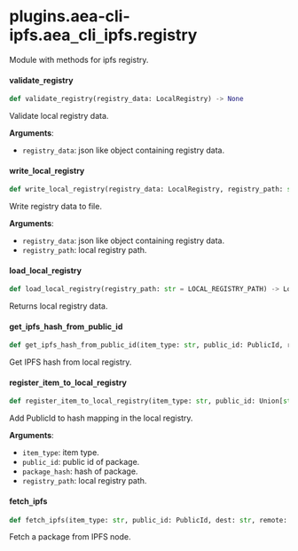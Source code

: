 <a id="plugins.aea-cli-ipfs.aea_cli_ipfs.registry"></a>

# plugins.aea-cli-ipfs.aea`_`cli`_`ipfs.registry

Module with methods for ipfs registry.

<a id="plugins.aea-cli-ipfs.aea_cli_ipfs.registry.validate_registry"></a>

#### validate`_`registry

```python
def validate_registry(registry_data: LocalRegistry) -> None
```

Validate local registry data.

**Arguments**:

- `registry_data`: json like object containing registry data.

<a id="plugins.aea-cli-ipfs.aea_cli_ipfs.registry.write_local_registry"></a>

#### write`_`local`_`registry

```python
def write_local_registry(registry_data: LocalRegistry, registry_path: str = LOCAL_REGISTRY_PATH) -> None
```

Write registry data to file.

**Arguments**:

- `registry_data`: json like object containing registry data.
- `registry_path`: local registry path.

<a id="plugins.aea-cli-ipfs.aea_cli_ipfs.registry.load_local_registry"></a>

#### load`_`local`_`registry

```python
def load_local_registry(registry_path: str = LOCAL_REGISTRY_PATH) -> LocalRegistry
```

Returns local registry data.

<a id="plugins.aea-cli-ipfs.aea_cli_ipfs.registry.get_ipfs_hash_from_public_id"></a>

#### get`_`ipfs`_`hash`_`from`_`public`_`id

```python
def get_ipfs_hash_from_public_id(item_type: str, public_id: PublicId, registry_path: str = LOCAL_REGISTRY_PATH) -> Optional[str]
```

Get IPFS hash from local registry.

<a id="plugins.aea-cli-ipfs.aea_cli_ipfs.registry.register_item_to_local_registry"></a>

#### register`_`item`_`to`_`local`_`registry

```python
def register_item_to_local_registry(item_type: str, public_id: Union[str, PublicId], package_hash: str, registry_path: str = LOCAL_REGISTRY_PATH) -> None
```

Add PublicId to hash mapping in the local registry.

**Arguments**:

- `item_type`: item type.
- `public_id`: public id of package.
- `package_hash`: hash of package.
- `registry_path`: local registry path.

<a id="plugins.aea-cli-ipfs.aea_cli_ipfs.registry.fetch_ipfs"></a>

#### fetch`_`ipfs

```python
def fetch_ipfs(item_type: str, public_id: PublicId, dest: str, remote: bool = True) -> Optional[Path]
```

Fetch a package from IPFS node.

